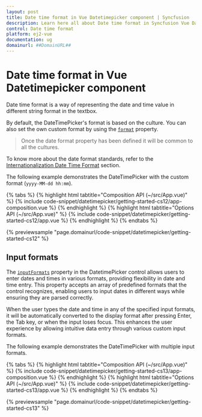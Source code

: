 ```yaml
---
layout: post
title: Date time format in Vue Datetimepicker component | Syncfusion
description: Learn here all about Date time format in Syncfusion Vue Datetimepicker component of Syncfusion Essential JS 2 and more.
control: Date time format 
platform: ej2-vue
documentation: ug
domainurl: ##DomainURL##
---
```


# Date time format in Vue Datetimepicker component

Date time format is a way of representing the date and time value in different string format in the textbox.

By default, the DateTimePicker's format is based on the culture. You can also set the own custom format by using the [`format`](https://ej2.syncfusion.com/vue/documentation/api/datetimepicker/#format) property.

> Once the date format property has been defined it will be common to all the cultures.

To know more about the date format standards, refer to the [Internationalization Date Time Format](https://ej2.syncfusion.com/documentation/common/internationalization) section.

The following example demonstrates the DateTimePicker with the custom format (`yyyy-MM-dd hh:mm`).

{% tabs %}
{% highlight html tabtitle="Composition API (~/src/App.vue)" %}
{% include code-snippet/datetimepicker/getting-started-cs12/app-composition.vue %}
{% endhighlight %}
{% highlight html tabtitle="Options API (~/src/App.vue)" %}
{% include code-snippet/datetimepicker/getting-started-cs12/app.vue %}
{% endhighlight %}
{% endtabs %}
        
{% previewsample "page.domainurl/code-snippet/datetimepicker/getting-started-cs12" %}

## Input formats

The [`inputFormats`](https://ej2.syncfusion.com/vue/documentation/api/datetimepicker/#inputformats) property in the DatetimePicker control allows users to enter dates and times in various formats, providing flexibility in date and time entry. This property accepts an array of predefined formats that the control recognizes, enabling users to input dates in different ways while ensuring they are parsed correctly.

When the user types the date and time in any of the specified input formats, it will be automatically converted to the display format after pressing Enter, the Tab key, or when the input loses focus. This enhances the user experience by allowing intuitive data entry through various custom input formats.

The following example demonstrates the DateTimePicker with multiple input formats.

{% tabs %}
{% highlight html tabtitle="Composition API (~/src/App.vue)" %}
{% include code-snippet/datetimepicker/getting-started-cs13/app-composition.vue %}
{% endhighlight %}
{% highlight html tabtitle="Options API (~/src/App.vue)" %}
{% include code-snippet/datetimepicker/getting-started-cs13/app.vue %}
{% endhighlight %}
{% endtabs %}
        
{% previewsample "page.domainurl/code-snippet/datetimepicker/getting-started-cs13" %}
